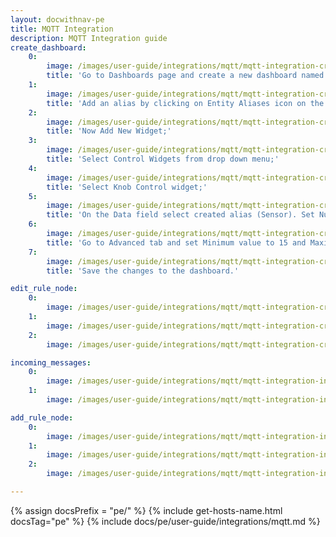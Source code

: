 ```yaml
---
layout: docwithnav-pe
title: MQTT Integration
description: MQTT Integration guide
create_dashboard:
    0:
        image: /images/user-guide/integrations/mqtt/mqtt-integration-create-new-dashboard-1-pe.png
        title: 'Go to Dashboards page and create a new dashboard named MQTT RPC. Open this dashboard;'
    1:
        image: /images/user-guide/integrations/mqtt/mqtt-integration-create-new-dashboard-2-pe.png
        title: 'Add an alias by clicking on Entity Aliases icon on the top-right. Name the alias (Sensor, for example), select filter type "Single Entity", type "Device" and choose our SN-001 sensor. Press Add and then Save;'
    2:
        image: /images/user-guide/integrations/mqtt/mqtt-integration-create-new-dashboard-4-pe.png
        title: 'Now Add New Widget;'
    3:
        image: /images/user-guide/integrations/mqtt/mqtt-integration-create-new-dashboard-5-pe.png
        title: 'Select Control Widgets from drop down menu;'
    4:
        image: /images/user-guide/integrations/mqtt/mqtt-integration-create-new-dashboard-6-pe.png
        title: 'Select Knob Control widget;'
    5:
        image: /images/user-guide/integrations/mqtt/mqtt-integration-create-new-dashboard-7-pe.png
        title: 'On the Data field select created alias (Sensor). Set Number of digits after floating point to 0;'
    6:
        image: /images/user-guide/integrations/mqtt/mqtt-integration-create-new-dashboard-8-pe.png
        title: 'Go to Advanced tab and set Minimum value to 15 and Maximum value to 45. Leave the rest by default. Click Add to create widget;'
    7:
        image: /images/user-guide/integrations/mqtt/mqtt-integration-create-new-dashboard-9-pe.png
        title: 'Save the changes to the dashboard.'

edit_rule_node:
    0:
        image: /images/user-guide/integrations/mqtt/mqtt-integration-create-edit-message-type-switch-1-pe.png
    1:
        image: /images/user-guide/integrations/mqtt/mqtt-integration-create-edit-message-type-switch-2-pe.png
    2:
        image: /images/user-guide/integrations/mqtt/mqtt-integration-create-edit-message-type-switch-3-pe.png

incoming_messages:
    0:
        image: /images/user-guide/integrations/mqtt/mqtt-integration-incoming-messages-2-pe.png
    1:
        image: /images/user-guide/integrations/mqtt/mqtt-integration-incoming-messages-3-pe.png

add_rule_node:
    0:
        image: /images/user-guide/integrations/mqtt/mqtt-integration-integration-downlink-node-1-pe.png
    1:
        image: /images/user-guide/integrations/mqtt/mqtt-integration-integration-downlink-node-2-pe.png
    2:
        image: /images/user-guide/integrations/mqtt/mqtt-integration-integration-downlink-node-3-pe.png

---
```

{% assign docsPrefix = "pe/" %}
{% include get-hosts-name.html docsTag="pe" %}
{% include docs/pe/user-guide/integrations/mqtt.md %}
